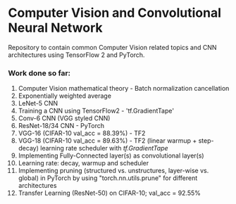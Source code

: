 # Computer Vision and Convolutional Neural Network

Repository to contain common Computer Vision related topics and CNN architectures using TensorFlow 2 and PyTorch.


### Work done so far:
1. Computer Vision mathematical theory - Batch normalization cancellation
2. Exponentially weighted average
3. LeNet-5 CNN
4. Training a CNN using TensorFlow2 - 'tf.GradientTape'
5. Conv-6 CNN (VGG styled CNN)
6. ResNet-18/34 CNN - PyTorch
7. VGG-16 (CIFAR-10 val_acc = 88.39%) - TF2
8. VGG-18 (CIFAR-10 val_acc = 89.63%) - TF2 (linear warmup + step-decay) learning rate scheduler with _tf.GradientTape_
9. Implementing Fully-Connected layer(s) as convolutional layer(s)
10. Learning rate: decay, warmup and scheduler
11. Implementing pruning (structured vs. unstructures, layer-wise vs. global) in PyTorch by using "torch.nn.utils.prune" for different architectures
12. Transfer Learning (ResNet-50) on CIFAR-10; val_acc = 92.55%

